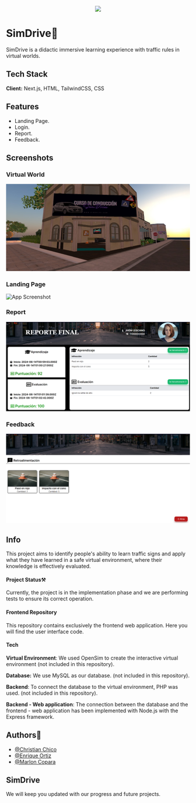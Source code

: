 <p align="center">
  <a  target="blank"><img src="app/favicon.ico" width="200" /></a>
</p>


# SimDrive🚗

SimDrive is a didactic immersive learning experience with traffic rules in virtual worlds. 

## Tech Stack

**Client:** Next.js, HTML, TailwindCSS, CSS

## Features

- Landing Page.
- Login.
- Report.
- Feedback.

## Screenshots

### Virtual World
![App Screenshot](public/screenshots/SimDriveOS.jpeg)

### Landing Page
![App Screenshot](public/screenshots/landing.png)

### Report
![App Screenshot](public/screenshots/report.png)

### Feedback
![App Screenshot](public/screenshots/feedback.png)

## Info

This project aims to identify people's ability to learn traffic signs and apply what they have learned in a safe virtual environment, where their knowledge is effectively evaluated.

#### Project Status⚒️
Currently, the project is in the implementation phase and we are performing tests to ensure its correct operation.

#### Frontend Repository
This repository contains exclusively the frontend web application. Here you will find the user interface code.

#### Tech 
**Virtual Environment**: We used OpenSim to create the interactive virtual environment (not included in this repository).

**Database:** We use MySQL as our database. (not included in this repository).

**Backend**: To connect the database to the virtual environment, PHP was used. (not included in this repository).

**Backend - Web application**: The connection between the database and the frontend - web application has been implemented with Node.js with the Express framework.

## Authors👥

- [@Christian Chico](https://www.github.com/ChristianCLop)
- [@Enrique Ortiz](https://github.com/EnriqueOrtiz2001)
- [@Marlon Copara](https://github.com/MarlonCopara)

## SimDrive

We will keep you updated with our progress and future projects. 

